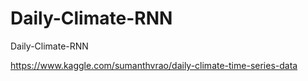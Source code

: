 # Daily-Climate-RNN
Daily-Climate-RNN

https://www.kaggle.com/sumanthvrao/daily-climate-time-series-data
